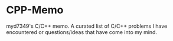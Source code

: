 CPP-Memo
========

myd7349's C/C++ memo. A curated list of C/C++ problems I have encountered or questions/ideas that have come into my mind.
